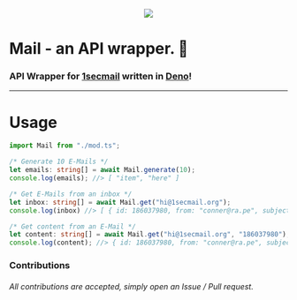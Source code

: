 <p align="center">
  <img src="https://github-readme-stats.vercel.app/api/pin/?username=connuh&repo=mail&cache_seconds=86400&theme=default">
</p>

# Mail - an API wrapper. 📧
### API Wrapper for [1secmail](https://www.1secmail.com/) written in [Deno](https://deno.land)!
---
# Usage

```ts
import Mail from "./mod.ts";

/* Generate 10 E-Mails */
let emails: string[] = await Mail.generate(10);
console.log(emails); //> [ "item", "here" ]

/* Get E-Mails from an inbox */
let inbox: string[] = await Mail.get("hi@1secmail.org");
console.log(inbox) //> [ { id: 186037980, from: "conner@ra.pe", subject: "Testing", date: "2021-05-09 15:32:23" } ]

/* Get content from an E-Mail */
let content: string[] = await Mail.get("hi@1secmail.org", "186037980");
console.log(content); //> { id: 186037980, from: "conner@ra.pe", subject: "Testing", date: "2021-05-09 15:32:23", attachments: [], body: "Testing\n", textBody: "Testing\n", htmlBody: "" }
```

### Contributions
###### All contributions are accepted, simply open an Issue / Pull request.